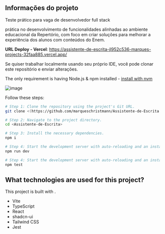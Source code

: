 ## Informações do projeto

Teste prático para vaga de desenvolvedor full stack

prática no desenvolvimento de funcionalidades alinhadas ao ambiente educacional da Repertório, com foco em criar soluções para melhorar a experiência dos alunos com conteúdos do Enem.

**URL Deploy - Vercel**: https://assistente-de-escrita-jl952c536-marques-projects-32faa885.vercel.app/

Se quiser trabalhar localmente usando seu próprio IDE, você pode clonar este repositório e enviar alterações.

The only requirement is having Node.js & npm installed - [install with nvm](https://github.com/nvm-sh/nvm#installing-and-updating)


![image](https://github.com/user-attachments/assets/645edbd8-38bf-47c6-8259-a4feca041361)


Follow these steps:

```sh
# Step 1: Clone the repository using the project's Git URL.
git clone <(https://github.com/marqueschristmann/Assistente-de-Escrita.git)>

# Step 2: Navigate to the project directory.
cd <Assistente-de-Escrita>

# Step 3: Install the necessary dependencies.
npm i

# Step 4: Start the development server with auto-reloading and an instant preview.
npm run dev

# Step 4: Start the development server with auto-reloading and an instant preview.
npm test
```

## What technologies are used for this project?

This project is built with .

- Vite
- TypeScript
- React
- shadcn-ui
- Tailwind CSS
- Jest
